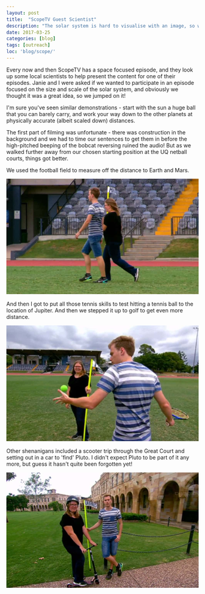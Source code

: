 ```yaml
---
layout: post
title:  "ScopeTV Guest Scientist"
description: "The solar system is hard to visualise with an image, so we took it out into the field."
date: 2017-03-25
categories: [blog]
tags: [outreach]
loc: 'blog/scope/'
---
```


Every now and then ScopeTV has a space focused episode, and they look up some local scientists 
to help present the content for one of their episodes. Janie and I were asked if we wanted to
participate in an episode focused on the size and scale of the solar system, and obviously
we thought it was a great idea, so we jumped on it!

I'm sure you've seen similar demonstrations - start with the sun a huge ball that you can barely 
carry, and work your way down to the other planets at physically accurate (albeit scaled down) distances.

The first part of filming was unfortunate - there was construction in the background and we had to time
our sentences to get them in before the high-pitched beeping of the bobcat reversing ruined the audio! But as we 
walked further away from our chosen starting position at the UQ netball courts, things got better.

We used the football field to measure off the distance to Earth and Mars.

![](scope1.jpg)

And then I got to put all those tennis skills to test hitting a tennis ball to the location of Jupiter. And then
we stepped it up to golf to get even more distance.

![](scope2.jpg)

Other shenanigans included a scooter trip through the Great Court and setting out in a car to 'find' Pluto. I
didn't expect Pluto to be part of it any more, but guess it hasn't quite been forgotten yet!

![](cover.jpg)
